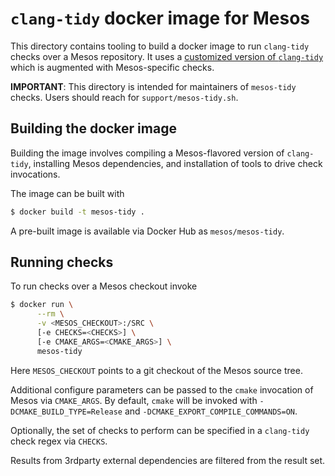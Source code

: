 # `clang-tidy` docker image for Mesos

This directory contains tooling to build a docker image to run `clang-tidy`
checks over a Mesos repository. It uses a
[customized version of `clang-tidy`][custom-clang-tidy] which is augmented with
Mesos-specific checks.

__IMPORTANT__: This directory is intended for maintainers of `mesos-tidy`
checks. Users should reach for `support/mesos-tidy.sh`.

## Building the docker image

Building the image involves compiling a Mesos-flavored version of
`clang-tidy`, installing Mesos dependencies, and installation of tools
to drive check invocations.

The image can be built with

```bash
$ docker build -t mesos-tidy .
```

A pre-built image is available via Docker Hub as `mesos/mesos-tidy`.

## Running checks

To run checks over a Mesos checkout invoke

```bash
$ docker run \
      --rm \
      -v <MESOS_CHECKOUT>:/SRC \
      [-e CHECKS=<CHECKS>] \
      [-e CMAKE_ARGS=<CMAKE_ARGS>] \
      mesos-tidy
```

Here `MESOS_CHECKOUT` points to a git checkout of the Mesos source tree.

Additional configure parameters can be passed to the `cmake` invocation of Mesos
via `CMAKE_ARGS`. By default, `cmake` will be invoked with
`-DCMAKE_BUILD_TYPE=Release` and `-DCMAKE_EXPORT_COMPILE_COMMANDS=ON`.

Optionally, the set of checks to perform can be specified in a
`clang-tidy` check regex via `CHECKS`.

Results from 3rdparty external dependencies are filtered from the result set.


[custom-clang-tidy]: https://github.com/mesos/clang-tools-extra/tree/mesos_39
